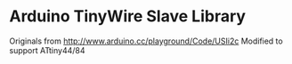 # Arduino TinyWire Slave Library

Originals from <http://www.arduino.cc/playground/Code/USIi2c>
Modified to support ATtiny44/84
